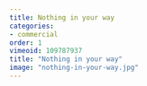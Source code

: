 ```yaml
---
title: Nothing in your way
categories:
- commercial
order: 1
vimeoid: 109787937
title: "Nothing in your way"
image: "nothing-in-your-way.jpg"
---
```

